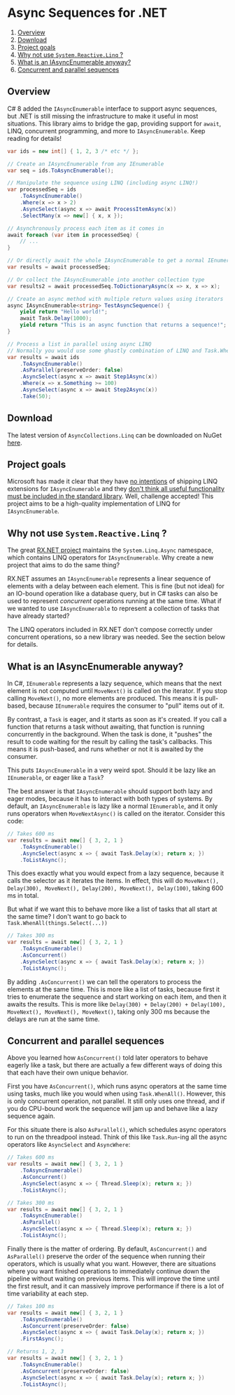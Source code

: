 # Async Sequences for .NET

1. [Overview](#overview)
2. [Download](#download)
3. [Project goals](#project-goals)
4. [Why not use `System.Reactive.Linq` ?](#why-not-use-systemreactivelinq)
5. [What is an IAsyncEnumerable anyway?](#what-is-an-iasyncenumerable-anyway)
6. [Concurrent and parallel sequences](#concurrent-and-parallel-sequences)

## Overview
C# 8 added the `IAsyncEnumerable` interface to support async sequences, but .NET is still
missing the infrastructure to make it useful in most situations. This library aims to 
bridge the gap, providing support for `await`, LINQ, concurrent programming, and more to 
`IAsyncEnumerable`. Keep reading for details!

```csharp
var ids = new int[] { 1, 2, 3 /* etc */ };

// Create an IAsyncEnumerable from any IEnumerable
var seq = ids.ToAsyncEnumerable();

// Manipulate the sequence using LINQ (including async LINQ!)
var processedSeq = ids
    .ToAsyncEnumerable()
    .Where(x => x > 2)
    .AsyncSelect(async x => await ProcessItemAsync(x))
    .SelectMany(x => new[] { x, x });

// Asynchronously process each item as it comes in
await foreach (var item in processedSeq) {
    // ...
}

// Or directly await the whole IAsyncEnumerable to get a normal IEnumerable
var results = await processedSeq;

// Or collect the IAsyncEnumerable into another collection type
var results2 = await processedSeq.ToDictionaryAsync(x => x, x => x);

// Create an async method with multiple return values using iterators
async IAsyncEnumerable<string> TestAsyncSequence() {
    yield return "Hello world!";
    await Task.Delay(1000);
    yield return "This is an async function that returns a sequence!";
}

// Process a list in parallel using async LINQ
// Normally you would use some ghastly combination of LINQ and Task.WhenAll for this
var results = await ids
    .ToAsyncEnumerable()
    .AsParallel(preserveOrder: false)
    .AsyncSelect(async x => await Step1Async(x))
    .Where(x => x.Something >= 100)
    .AsyncSelect(async x => await Step2Async(x))
    .Take(50);
```

## Download
The latest version of `AsyncCollections.Linq` can be downloaded on NuGet 
[here](https://www.nuget.org/packages/AsyncCollections.Linq/).

## Project goals
Microsoft has made it clear that they have 
[no intentions](https://github.com/dotnet/runtime/issues/31580#issuecomment-581065904) 
of shipping LINQ extensions for `IAsyncEnumerable` and they 
[don't think all useful functionality must be included in the standard 
library](https://github.com/dotnet/runtime/issues/31580#issuecomment-636364261). Well, 
challenge accepted! This project aims to be a high-quality implementation of
LINQ for `IAsyncEnumerable`.

## Why not use `System.Reactive.Linq` ?
The great [RX.NET project](https://github.com/dotnet/reactive) maintains the 
`System.Linq.Async` namespace, which contains LINQ operators for `IAsyncEnumerable`. Why
create a new project that aims to do the same thing?

RX.NET assumes an `IAsyncEnumerable` represents a linear sequence of 
elements with a delay between each element. This is fine (but not ideal) for an IO-bound
operation like a database query, but in C# tasks can also be used to represent 
*concurrent* operations running at the same time. What if we wanted to use 
`IAsyncEnumerable` to represent a collection of tasks that have already started?

The LINQ operators included in RX.NET don't compose correctly under concurrent 
operations, so a new library was needed. See the section below for details.

## What is an IAsyncEnumerable anyway?
In C#, `IEnumerable` represents a lazy sequence, which means that the next element is not
computed until `MoveNext()` is called on the iterator. If you stop calling `MoveNext()`,
no more elements are produced. This means it is pull-based, because `IEnumerable`
requires the consumer to "pull" items out of it.

By contrast, a `Task` is eager, and it starts as soon as it's created. If you call a 
function that returns a task without awaiting, that function is running concurrently
in the background. When the task is done, it "pushes" the result to code waiting for
the result by calling the task's callbacks. This means it is push-based, and runs
whether or not it is awaited by the consumer.

This puts `IAsyncEnumerable` in a very weird spot. Should it be lazy like an 
`IEnumerable`, or eager like a `Task`? 

The best answer is that `IAsyncEnumerable` should support both lazy and eager modes,
because it has to interact with both types of systems. By default,
an `IAsyncEnumerable` is lazy like a normal `IEnumerable`, and it only runs operators
when `MoveNextAsync()` is called on the iterator. Consider this code:

```csharp
// Takes 600 ms
var results = await new[] { 3, 2, 1 }
    .ToAsyncEnumerable()
    .AsyncSelect(async x => { await Task.Delay(x); return x; })
    .ToListAsync();
```

This does exactly what you would expect from a lazy sequence, because it calls
the selector as it iterates the items. In effect, this will do 
`MoveNext(), Delay(300), MoveNext(), Delay(200), MoveNext(), Delay(100)`, taking
600 ms in total. 

But what if we want this to behave more like a list of tasks that all start at the same
time? I don't want to go back to `Task.WhenAll(things.Select(...))`

```csharp
// Takes 300 ms
var results = await new[] { 3, 2, 1 }
    .ToAsyncEnumerable()
    .AsConcurrent()
    .AsyncSelect(async x => { await Task.Delay(x); return x; })
    .ToListAsync();
```

By adding `.AsConcurrent()` we can tell the operators to process the elements at the 
same time. This is more like a list of tasks, because first it tries to enumerate the
sequence and start working on each item, and then it awaits the results. This is
more like `Delay(300) + Delay(200) + Delay(100), MoveNext(), MoveNext(), MoveNext()`,
taking only 300 ms because the delays are run at the same time.

## Concurrent and parallel sequences
Above you learned how `AsConcurrent()` told later operators to behave eagerly like a
task, but there are actually a few different ways of doing this that each have their
own unique behavior. 

First you have `AsConcurrent()`, which runs async operators at the same time using 
tasks, much like you would when using `Task.WhenAll()`. However, this is only 
concurrent operation, not parallel. It still only uses one thread, and if you do
CPU-bound work the sequence will jam up and behave like a lazy sequence again.

For this situate there is also `AsParallel()`, which schedules async operators to run
on the threadpool instead. Think of this like `Task.Run`-ing all the async operators
like `AsyncSelect` and `AsyncWhere`:

```csharp
// Takes 600 ms
var results = await new[] { 3, 2, 1 }
    .ToAsyncEnumerable()
    .AsConcurrent()
    .AsyncSelect(async x => { Thread.Sleep(x); return x; })
    .ToListAsync();

// Takes 300 ms
var results = await new[] { 3, 2, 1 }
    .ToAsyncEnumerable()
    .AsParallel()
    .AsyncSelect(async x => { Thread.Sleep(x); return x; })
    .ToListAsync();
```

Finally there is the matter of ordering. By default, `AsConcurrent()` and `AsParallel()`
preserve the order of the sequence when running their operators, which is usually what
you want. However, there are situations where you want finished operations to 
immediately continue down the pipeline without waiting on previous items. This will improve
the time until the first result, and it can massively improve performance if there is a lot
of time variability at each step.

```csharp
// Takes 100 ms
var results = await new[] { 3, 2, 1 }
    .ToAsyncEnumerable()
    .AsConcurrent(preserveOrder: false)
    .AsyncSelect(async x => { await Task.Delay(x); return x; })
    .FirstAsync();

// Returns 1, 2, 3
var results = await new[] { 3, 2, 1 }
    .ToAsyncEnumerable()
    .AsConcurrent(preserveOrder: false)
    .AsyncSelect(async x => { await Task.Delay(x); return x; })
    .ToListAsync();
```